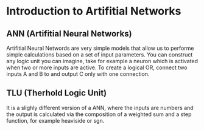 # Introduction to Artifitial Networks

## ANN (Artifitial Neural Networks)
Artifitial Neural Networds are very simple models that allow us to performe simple calculations based on a set of input parameters. You can construct any logic unit you can imagine, take for example a neuron which is activated when two or more inputs are active. To create a logical OR, connect two inputs A and B to and output C only with one connection. 

## TLU (Therhold Logic Unit)
It is a slighly different version of a ANN, where the inputs are numbers and the output is calculated via the composition of a weighted sum and a step function, for example heaviside or sgn. 

